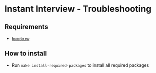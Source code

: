 # Instant Interview - Troubleshooting

## Requirements

- [`homebrew`](https://brew.sh/)


## How to install

- Run `make install-required-packages` to install all required packages 

